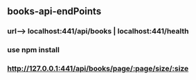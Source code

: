 ## books-api-endPoints
### url--> localhost:441/api/books  | localhost:441/health
### use npm install
### http://127.0.0.1:441/api/books/page/:page/size/:size
